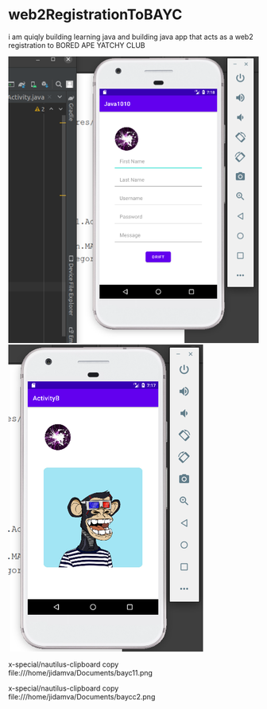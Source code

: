 # web2RegistrationToBAYC
i am quiqly building learning java and building java app that acts as a web2 registration to BORED APE YATCHY CLUB

![MarineGEO circle logo](/assets/bayc11.png "MarineGEO logo")
![MarineGEO circle logo](/assets/baycc2.png "MarineGEO logo")

x-special/nautilus-clipboard
copy
file:///home/jidamva/Documents/bayc11.png

x-special/nautilus-clipboard
copy
file:///home/jidamva/Documents/baycc2.png




